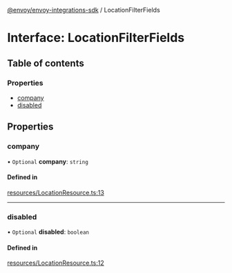 [@envoy/envoy-integrations-sdk](../README.md) / LocationFilterFields

# Interface: LocationFilterFields

## Table of contents

### Properties

- [company](locationfilterfields.md#company)
- [disabled](locationfilterfields.md#disabled)

## Properties

### company

• `Optional` **company**: `string`

#### Defined in

[resources/LocationResource.ts:13](https://github.com/envoy/envoy-integrations-sdk-nodejs/blob/883a970/src/resources/LocationResource.ts#L13)

___

### disabled

• `Optional` **disabled**: `boolean`

#### Defined in

[resources/LocationResource.ts:12](https://github.com/envoy/envoy-integrations-sdk-nodejs/blob/883a970/src/resources/LocationResource.ts#L12)
